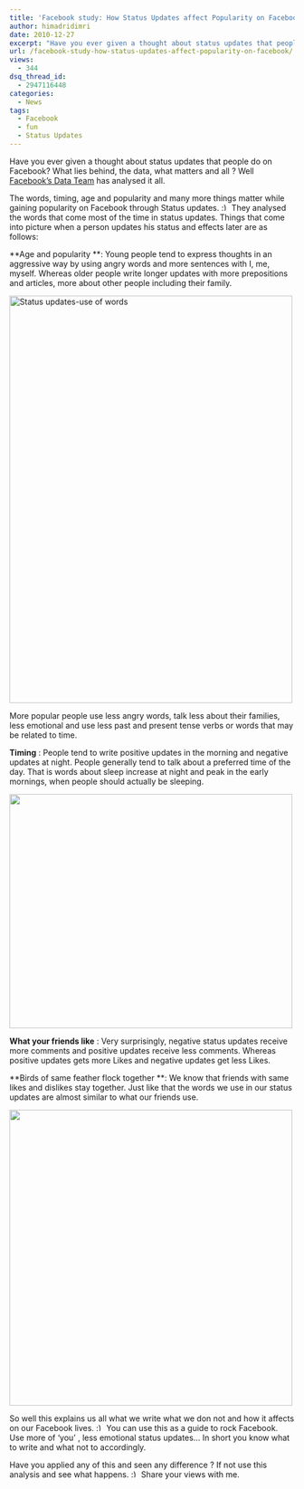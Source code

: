 ```yaml
---
title: 'Facebook study: How Status Updates affect Popularity on Facebook'
author: himadridimri
date: 2010-12-27
excerpt: "Have you ever given a thought about status updates that people do on Facebook? What lies behind, the data, what matters and all ? Well Facebook's Data Team has analysed it all."
url: /facebook-study-how-status-updates-affect-popularity-on-facebook/
views:
  - 344
dsq_thread_id:
  - 2947116448
categories:
  - News
tags:
  - Facebook
  - fun
  - Status Updates
---
```

Have you ever given a thought about status updates that people do on Facebook? What lies behind, the data, what matters and all ? Well <a href="http://www.facebook.com/notes/facebook-data-team/whats-on-your-mind/477517358858" onclick="_gaq.push(['_trackEvent', 'outbound-article', 'http://www.facebook.com/notes/facebook-data-team/whats-on-your-mind/477517358858', 'Facebook&#8217;s Data Team']);" >Facebook&#8217;s Data Team</a> has analysed it all.

The words, timing, age and popularity and many more things matter while gaining popularity on Facebook through Status updates. <img src="http://devilsworkshop.org/wp-includes/images/smilies/simple-smile.png" alt=":)" class="wp-smiley" style="height: 1em; max-height: 1em;" /> They analysed the words that come most of the time in status updates. Things that come into picture when a person updates his status and effects later are as follows:

**Age and popularity **: Young people tend to express thoughts in an aggressive way by using angry words and more sentences with I, me, myself. Whereas older people write longer updates with more prepositions and articles, more about other people including their family.

<a href="http://fbknol.com/facebook-study-how-status-updates-affect-popularity-on-facebook/status-updates-use-of-words/" onclick="_gaq.push(['_trackEvent', 'outbound-article', 'http://fbknol.com/facebook-study-how-status-updates-affect-popularity-on-facebook/status-updates-use-of-words/', '']);" rel="attachment wp-att-4784"><img class="alignnone size-full  wp-image-53642" src="http://cdn.devilsworkshop.org/files/2010/12/Status-updates-use-of-words.jpg" alt="Status updates-use of words" width="500" height="720" /></a>

More popular people use less angry words, talk less about their families, less emotional and use less past and present tense verbs or words that may be related to time.

**Timing** : People tend to write positive updates in the morning and negative updates at night. People generally tend to talk about a preferred time of the day. That is words about sleep increase at night and peak in the early mornings, when people should actually be sleeping.

<a href="http://fbknol.com/facebook-study-how-status-updates-affect-popularity-on-facebook/status-updates-timing/" onclick="_gaq.push(['_trackEvent', 'outbound-article', 'http://fbknol.com/facebook-study-how-status-updates-affect-popularity-on-facebook/status-updates-timing/', '']);" rel="attachment wp-att-4785"><img class="alignnone size-full wp-image-4785" src="http://cdn.devilsworkshop.org/files/2010/12/Status-updates-timing.jpg" alt="" width="500" height="414" /></a>

**What your friends like** : Very surprisingly, negative status updates receive more comments and positive updates receive less comments. Whereas positive updates gets more Likes and negative updates get less Likes.

**Birds of same feather flock together **: We know that friends with same likes and dislikes stay together. Just like that the words we use in our status updates are almost similar to what our friends use.

<a href="http://fbknol.com/facebook-study-how-status-updates-affect-popularity-on-facebook/status-updates-friends-write/" onclick="_gaq.push(['_trackEvent', 'outbound-article', 'http://fbknol.com/facebook-study-how-status-updates-affect-popularity-on-facebook/status-updates-friends-write/', '']);" rel="attachment wp-att-4786"><img class="alignnone size-full wp-image-4786" src="http://cdn.devilsworkshop.org/files/2010/12/Status-updates-friends-write.jpg" alt="" width="500" height="523" /></a>

So well this explains us all what we write what we don not and how it affects on our Facebook lives. <img src="http://devilsworkshop.org/wp-includes/images/smilies/simple-smile.png" alt=":)" class="wp-smiley" style="height: 1em; max-height: 1em;" /> You can use this as a guide to rock Facebook. Use more of &#8216;you&#8217; , less emotional status updates&#8230; In short you know what to write and what not to accordingly.

Have you applied any of this and seen any difference ? If not use this analysis and see what happens. <img src="http://devilsworkshop.org/wp-includes/images/smilies/simple-smile.png" alt=":)" class="wp-smiley" style="height: 1em; max-height: 1em;" /> Share your views with me.
